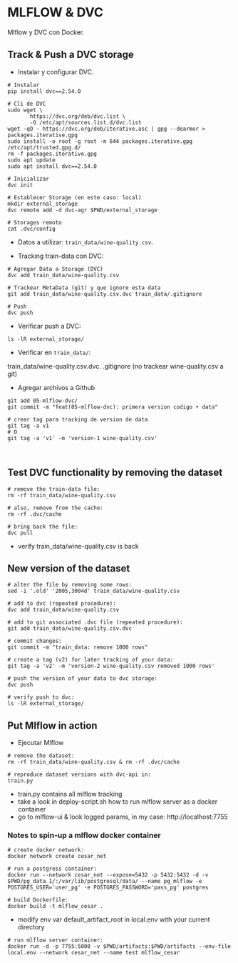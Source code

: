 # **MLFLOW & DVC**

Mlflow y DVC con Docker.

## Track & Push a DVC storage

- Instalar y configurar DVC.

```
# Instalar
pip install dvc==2.54.0

# Cli de DVC
sudo wget \
       https://dvc.org/deb/dvc.list \
       -O /etc/apt/sources.list.d/dvc.list
wget -qO - https://dvc.org/deb/iterative.asc | gpg --dearmor > packages.iterative.gpg
sudo install -o root -g root -m 644 packages.iterative.gpg /etc/apt/trusted.gpg.d/
rm -f packages.iterative.gpg
sudo apt update
sudo apt install dvc==2.54.0

# Inicializar
dvc init

# Establecer Storage (en este caso: local)
mkdir external_storage
dvc remote add -d dvc-agr $PWD/external_storage

# Storages remoto
cat .dvc/config
```

- Datos a utilizar: `train_data/wine-quality.csv`.

- Tracking train-data con DVC:

```
# Agregar Data a Storage (DVC)
dvc add train_data/wine-quality.csv

# Trackear MetaData (git) y que ignore esta data
git add train_data/wine-quality.csv.dvc train_data/.gitignore

# Push 
dvc push
```

- Verificar push a DVC:

```
ls -lR external_storage/
```

- Verificar en `train_data/`: 

train_data/wine-quality.csv.dvc.
.gitignore (no trackear wine-quality.csv a git)

- Agregar archivos a Github

```
git add 05-mlflow-dvc/
git commit -m "feat(05-mlflow-dvc): primera version codigo + data"

# crear tag para tracking de version de data
git tag -a v1
# O
git tag -a 'v1' -m 'version-1 wine-quality.csv'
```




```

```



```

```



## Test DVC functionality by removing the dataset



```
# remove the train-data file: 
rm -rf train_data/wine-quality.csv

# also, remove from the cache: 
rm -rf .dvc/cache

# bring back the file: 
dvc pull
```

- verify train_data/wine-quality.csv is back

## New version of the dataset

```
# alter the file by removing some rows: 
sed -i '.old' '2005,3004d' train_data/wine-quality.csv

# add to dvc (repeated procedure): 
dvc add train_data/wine-quality.csv

# add to git associated .dvc file (repeated procedure): 
git add train_data/wine-quality.csv.dvc

# commit changes: 
git commit -m "train_data: remove 1000 rows"

# create a tag (v2) for later tracking of your data: 
git tag -a 'v2' -m 'version-2 wine-quality.csv removed 1000 rows'

# push the version of your data to dvc storage: 
dvc push

# verify push to dvc: 
ls -lR external_storage/
```

## Put Mlflow in action

- Ejecutar Mlflow

```
# remove the dataset: 
rm -rf train_data/wine-quality.csv & rm -rf .dvc/cache

# reproduce dataset versions with dvc-api in: 
train.py
```

- train.py contains all mlflow tracking
- take a look in deploy-script.sh how to run mlflow server as a docker container
- go to mlflow-ui & look logged params, in my case: http://localhost:7755

### Notes to spin-up a mlflow docker container

```
# create docker network: 
docker network create cesar_net

# run a postgress container: 
docker run --network cesar_net --expose=5432 -p 5432:5432 -d -v $PWD/pg_data_1/:/var/lib/postgresql/data/ --name pg_mlflow -e POSTGRES_USER='user_pg' -e POSTGRES_PASSWORD='pass_pg' postgres

# build Dockerfile: 
docker build -t mlflow_cesar .
```

- modify env var default_artifact_root in local.env with your current directory

```
# run mlflow server container: 
docker run -d -p 7755:5000 -v $PWD/artifacts:$PWD/artifacts --env-file local.env --network cesar_net --name test mlflow_cesar
```


